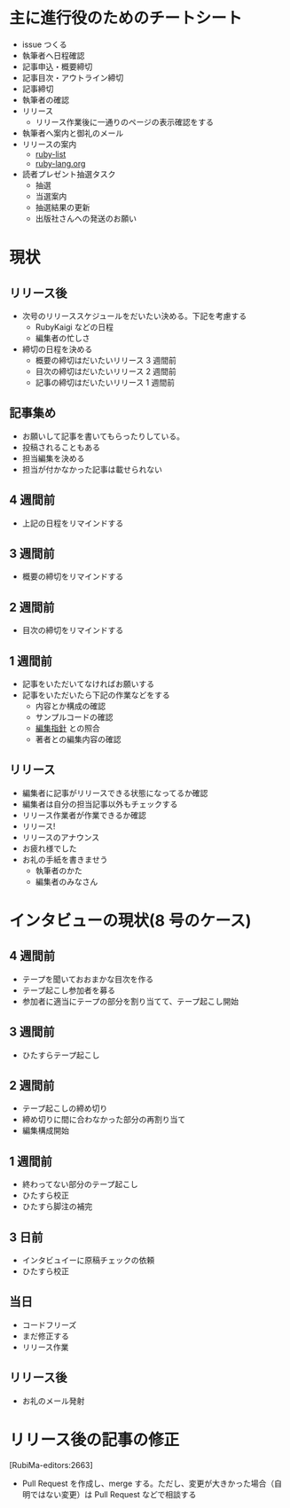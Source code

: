 # 主に進行役のためのチートシート

- issue つくる
- 執筆者へ日程確認
- 記事申込・概要締切
- 記事目次・アウトライン締切
- 記事締切
- 執筆者の確認
- リリース
  - リリース作業後に一通りのページの表示確認をする
- 執筆者へ案内と御礼のメール
- リリースの案内
  - [ruby-list](https://ml.ruby-lang.org/mailman3/postorius/lists/ruby-list.ml.ruby-lang.org/)
  - [ruby-lang.org](http://www.ruby-lang.org/ja/)
- 読者プレゼント抽選タスク
  - 抽選
  - 当選案内
  - 抽選結果の更新
  - 出版社さんへの発送のお願い

# 現状

## リリース後

- 次号のリリーススケジュールをだいたい決める。下記を考慮する
  - RubyKaigi などの日程
  - 編集者の忙しさ
- 締切の日程を決める
  - 概要の締切はだいたいリリース 3 週間前
  - 目次の締切はだいたいリリース 2 週間前
  - 記事の締切はだいたいリリース 1 週間前

## 記事集め

- お願いして記事を書いてもらったりしている。
- 投稿されることもある
- 担当編集を決める
- 担当が付かなかった記事は載せられない

## 4 週間前

- 上記の日程をリマインドする

## 3 週間前

- 概要の締切をリマインドする

## 2 週間前

- 目次の締切をリマインドする

## 1 週間前

- 記事をいただいてなければお願いする
- 記事をいただいたら下記の作業などをする
  - 内容とか構成の確認
  - サンプルコードの確認
  - [編集指針](editing_policy.md) との照合
  - 著者との編集内容の確認

## リリース

- 編集者に記事がリリースできる状態になってるか確認
- 編集者は自分の担当記事以外もチェックする
- リリース作業者が作業できるか確認
- リリース!
- リリースのアナウンス
- お疲れ様でした
- お礼の手紙を書きませう
  - 執筆者のかた
  - 編集者のみなさん

# インタビューの現状(8 号のケース)

## 4 週間前

- テープを聞いておおまかな目次を作る
- テープ起こし参加者を募る
- 参加者に適当にテープの部分を割り当てて、テープ起こし開始

## 3 週間前

- ひたすらテープ起こし

## 2 週間前

- テープ起こしの締め切り
- 締め切りに間に合わなかった部分の再割り当て
- 編集構成開始

## 1 週間前

- 終わってない部分のテープ起こし
- ひたすら校正
- ひたすら脚注の補完

## 3 日前

- インタビュイーに原稿チェックの依頼
- ひたすら校正

## 当日

- コードフリーズ
- まだ修正する
- リリース作業

## リリース後

- お礼のメール発射

# リリース後の記事の修正

[RubiMa-editors:2663]

- Pull Request を作成し、merge する。ただし、変更が大きかった場合（自明ではない変更）は Pull Request などで相談する
